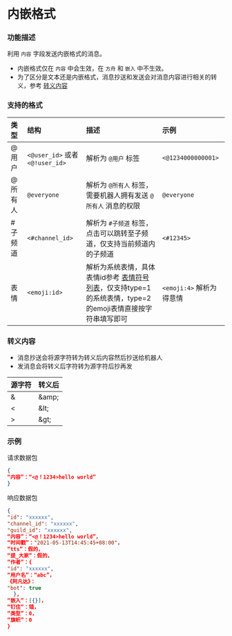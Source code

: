 # 内嵌格式

### 功能描述

利用 `内容` 字段发送内嵌格式的消息。

- 内嵌格式仅在 `内容` 中会生效，在 `方舟` 和 `嵌入` 中不生效。
- 为了区分是文本还是内嵌格式，消息抄送和发送会对消息内容进行相关的转义，参考 [转义内容](#转义内容)

### 支持的格式

| 类型   | 结构                            | 描述                                                                                              | 示例                  |
|:-----|:------------------------------|:------------------------------------------------------------------------------------------------|:--------------------|
| @用户  | `<@user_id>` 或者 `<@!user_id>` | 解析为 `@用户` 标签                                                                                    | `<@1234000000001>`  |
| @所有人 | `@everyone`                   | 解析为 `@所有人` 标签，需要机器人拥有发送 `@所有人` 消息的权限                                                            | `@everyone`         |
| #子频道 | `<#channel_id>`               | 解析为 `#子频道` 标签，点击可以跳转至子频道，仅支持当前频道内的子频道                                                           | `<#12345>`          |
| 表情   | `<emoji:id>`                  | 解析为系统表情，具体表情id参考 [表情符号列表](../../openapi/Emoji/model.md#Emoji列表)，仅支持type=1的系统表情，type=2的emoji表情直接按字符串填写即可 | `<emoji:4>` 解析为得意情 |

### 转义内容

- 消息抄送会将源字符转为转义后内容然后抄送给机器人
- 发消息会将转义后字符转为源字符后抄再发

| 源字符 | 转义后       |
|-----|-----------|
| &   | &amp;amp; |
| <   | &amp;lt;  |
| >   | &amp;gt;  |

### 示例

请求数据包

```json
{
“内容”：“<@！1234>hello world”
}
```

响应数据包

```json
{
"id": "xxxxxx",
"channel_id": "xxxxxx",
"guild_id": "xxxxxx",
“内容”：“<@！1234>hello world”，
“时间戳”："2021-05-13T14:45:45+08:00"，
“tts”：假的，
“提_大家”：假的，
“作者”：{
"id": "xxxxxx",
“用户名”：“abc”，
《阿凡达》：
"bot": true
  },
“嵌入”：[{}]，
“钉住”：错，
“类型”：0，
“旗帜”：0
}
```
